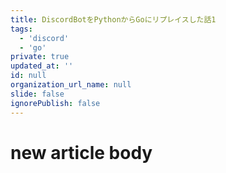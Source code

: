 ```yaml
---
title: DiscordBotをPythonからGoにリプレイスした話1
tags:
  - 'discord'
  - 'go'
private: true
updated_at: ''
id: null
organization_url_name: null
slide: false
ignorePublish: false
---
```

# new article body
